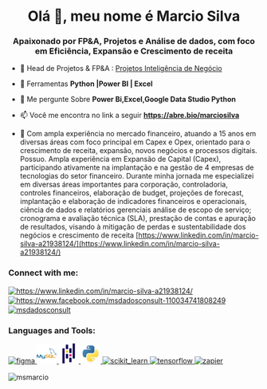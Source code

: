<h1 align="center">Olá 👋, meu nome é Marcio Silva</h1>
<h3 align="center">Apaixonado por FP&A, Projetos e Análise de dados, com foco em Eficiência, Expansão e Crescimento de receita</h3>

- 🔭 Head de Projetos & FP&A  : [Projetos Inteligência de Negócio](https://bit.ly/3QTogSE)

- 🌱 Ferramentas  **Python |Power BI | Excel**

- 💬 Me pergunte Sobre **Power Bi,Excel,Google Data Studio Python**

- 📫 Você me encontra no link a seguir **https://abre.bio/marciosilva**

- 📄 Com ampla experiência no mercado financeiro, atuando a 15 anos em diversas áreas com foco principal em Capex e Opex, orientado para o crescimento de receita, expansão, novos negócios e processos digitais. Possuo. Ampla experiência em Expansão de Capital (Capex), participando ativamente na implantação e na gestão de 4 empresas de tecnologias do setor financeiro. Durante minha jornada me especializei em diversas áreas importantes para corporação, controladoria, controles financeiros, elaboração de budget, projeções de forecast, implantação e elaboração de indicadores financeiros e operacionais, ciência de dados e relatórios gerenciais análise de escopo de serviço; cronograma e avaliação técnica (SLA), prestação de contas e apuração de resultados, visando à mitigação de perdas e sustentabilidade dos negócios e crescimento de receita [https://www.linkedin.com/in/marcio-silva-a21938124/](https://www.linkedin.com/in/marcio-silva-a21938124/)

<h3 align="left">Connect with me:</h3>
<p align="left">
<a href="https://linkedin.com/in/https://www.linkedin.com/in/marcio-silva-a21938124/" target="blank"><img align="center" src="https://raw.githubusercontent.com/rahuldkjain/github-profile-readme-generator/master/src/images/icons/Social/linked-in-alt.svg" alt="https://www.linkedin.com/in/marcio-silva-a21938124/" height="30" width="40" /></a>
<a href="https://fb.com/https://www.facebook.com/msdadosconsult-110034741808249" target="blank"><img align="center" src="https://raw.githubusercontent.com/rahuldkjain/github-profile-readme-generator/master/src/images/icons/Social/facebook.svg" alt="https://www.facebook.com/msdadosconsult-110034741808249" height="30" width="40" /></a>
<a href="https://instagram.com/msdadosconsult" target="blank"><img align="center" src="https://raw.githubusercontent.com/rahuldkjain/github-profile-readme-generator/master/src/images/icons/Social/instagram.svg" alt="msdadosconsult" height="30" width="40" /></a>
</p>

<h3 align="left">Languages and Tools:</h3>
<p align="left"> <a href="https://www.figma.com/" target="_blank" rel="noreferrer"> <img src="https://www.vectorlogo.zone/logos/figma/figma-icon.svg" alt="figma" width="40" height="40"/> </a> <a href="https://www.mysql.com/" target="_blank" rel="noreferrer"> <img src="https://raw.githubusercontent.com/devicons/devicon/master/icons/mysql/mysql-original-wordmark.svg" alt="mysql" width="40" height="40"/> </a> <a href="https://pandas.pydata.org/" target="_blank" rel="noreferrer"> <img src="https://raw.githubusercontent.com/devicons/devicon/2ae2a900d2f041da66e950e4d48052658d850630/icons/pandas/pandas-original.svg" alt="pandas" width="40" height="40"/> </a> <a href="https://www.python.org" target="_blank" rel="noreferrer"> <img src="https://raw.githubusercontent.com/devicons/devicon/master/icons/python/python-original.svg" alt="python" width="40" height="40"/> </a> <a href="https://scikit-learn.org/" target="_blank" rel="noreferrer"> <img src="https://upload.wikimedia.org/wikipedia/commons/0/05/Scikit_learn_logo_small.svg" alt="scikit_learn" width="40" height="40"/> </a> <a href="https://www.tensorflow.org" target="_blank" rel="noreferrer"> <img src="https://www.vectorlogo.zone/logos/tensorflow/tensorflow-icon.svg" alt="tensorflow" width="40" height="40"/> </a> <a href="https://zapier.com" target="_blank" rel="noreferrer"> <img src="https://www.vectorlogo.zone/logos/zapier/zapier-icon.svg" alt="zapier" width="40" height="40"/> </a> </p>

<p><img align="center" src="https://github-readme-stats.vercel.app/api/top-langs?username=msmarcio&show_icons=true&locale=en&layout=compact" alt="msmarcio" /></p>
